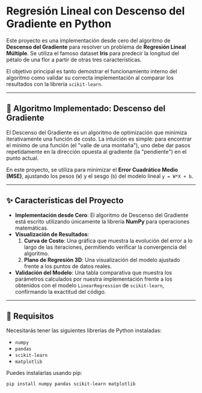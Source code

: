 # Regresión Lineal con Descenso del Gradiente en Python

Este proyecto es una implementación desde cero del algoritmo de **Descenso del Gradiente** para resolver un problema de **Regresión Lineal Múltiple**. Se utiliza el famoso dataset **Iris** para predecir la longitud del pétalo de una flor a partir de otras tres características.

El objetivo principal es tanto demostrar el funcionamiento interno del algoritmo como validar su correcta implementación al comparar los resultados con la librería `scikit-learn`.

---

## 🧠 Algoritmo Implementado: Descenso del Gradiente

El Descenso del Gradiente es un algoritmo de optimización que minimiza iterativamente una función de costo. La intuición es simple: para encontrar el mínimo de una función (el "valle de una montaña"), uno debe dar pasos repetidamente en la dirección opuesta al gradiente (la "pendiente") en el punto actual.

En este proyecto, se utiliza para minimizar el **Error Cuadrático Medio (MSE)**, ajustando los pesos (`W`) y el sesgo (`b`) del modelo lineal `y = W*X + b`.

---

## ✨ Características del Proyecto

* **Implementación desde Cero**: El algoritmo de Descenso del Gradiente está escrito utilizando únicamente la librería **NumPy** para operaciones matemáticas.
* **Visualización de Resultados**:
    1.  **Curva de Costo**: Una gráfica que muestra la evolución del error a lo largo de las iteraciones, permitiendo verificar la convergencia del algoritmo.
    2.  **Plano de Regresión 3D**: Una visualización del modelo ajustado frente a los puntos de datos reales.
* **Validación del Modelo**: Una tabla comparativa que muestra los parámetros calculados por nuestra implementación frente a los obtenidos con el modelo `LinearRegression` de `scikit-learn`, confirmando la exactitud del código.

---

## 🔧 Requisitos

Necesitarás tener las siguientes librerías de Python instaladas:
* `numpy`
* `pandas`
* `scikit-learn`
* `matplotlib`

Puedes instalarlas usando pip:
```bash
pip install numpy pandas scikit-learn matplotlib
